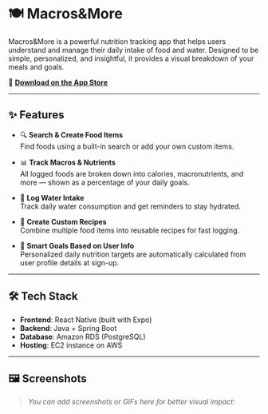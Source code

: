 # 🍽️ Macros&More

Macros&More is a powerful nutrition tracking app that helps users understand and manage their daily intake of food and water. Designed to be simple, personalized, and insightful, it provides a visual breakdown of your meals and goals.

📱 **[Download on the App Store](https://apps.apple.com/us/app/macros-more/id6738377601)**

---

## ✨ Features

- 🔍 **Search & Create Food Items**  
  Find foods using a built-in search or add your own custom items.

- 📊 **Track Macros & Nutrients**  
  All logged foods are broken down into calories, macronutrients, and more — shown as a percentage of your daily goals.

- 🥤 **Log Water Intake**  
  Track daily water consumption and get reminders to stay hydrated.

- 🍱 **Create Custom Recipes**  
  Combine multiple food items into reusable recipes for fast logging.

- 🧮 **Smart Goals Based on User Info**  
  Personalized daily nutrition targets are automatically calculated from user profile details at sign-up.

---

## 🛠️ Tech Stack

- **Frontend**: React Native (built with Expo)
- **Backend**: Java + Spring Boot
- **Database**: Amazon RDS (PostgreSQL)
- **Hosting**: EC2 instance on AWS

---

## 🖼️ Screenshots

> _You can add screenshots or GIFs here for better visual impact:_

